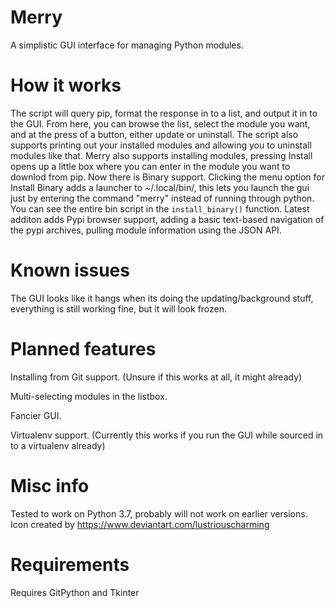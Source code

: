 # Merry

A simplistic GUI interface for managing Python modules.

# How it works
The script will query pip, format the response in to a list, and output it in to the GUI.
From here, you can browse the list, select the module you want, and at the press of a button, either update or uninstall.
The script also supports printing out your installed modules and allowing you to uninstall modules like that.
Merry also supports installing modules, pressing Install opens up a little box where you can enter in the module you want to downlod from pip.
Now there is Binary support. Clicking the menu option for Install Binary adds a launcher to ~/.local/bin/, this lets you launch the gui just by entering the command "merry" instead of running through python.
You can see the entire bin script in the `install_binary()` function.
Latest additon adds Pypi browser support, adding a basic text-based navigation of the pypi archives, pulling module information using the JSON API.

# Known issues
The GUI looks like it hangs when its doing the updating/background stuff, everything is still working fine, but it will look frozen.

# Planned features
Installing from Git support. (Unsure if this works at all, it might already)

Multi-selecting modules in the listbox.

Fancier GUI.

Virtualenv support. (Currently this works if you run the GUI while sourced in to a virtualenv already)

# Misc info
Tested to work on Python 3.7, probably will not work on earlier versions.
Icon created by https://www.deviantart.com/lustriouscharming

# Requirements
Requires GitPython and Tkinter



